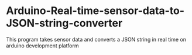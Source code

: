 # Arduino-Real-time-sensor-data-to-JSON-string-converter
This program takes sensor data and converts a JSON string in real time on arduino development platform
